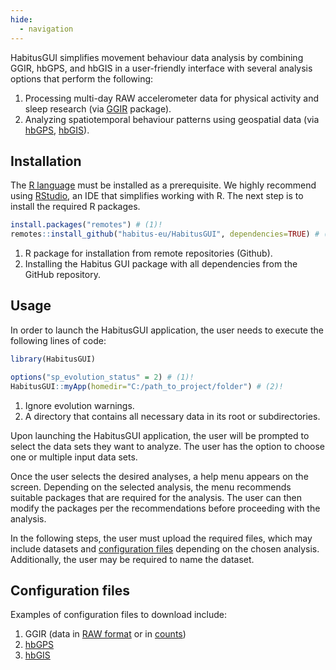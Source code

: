 ```yaml
---
hide:
  - navigation
---
```


HabitusGUI simplifies movement behaviour data analysis by combining GGIR, hbGPS, and hbGIS in a user-friendly interface with several analysis options that perform the following:

1. Processing multi-day RAW accelerometer data for physical activity and sleep research (via [GGIR](https://cran.r-project.org/web/packages/GGIR/) package).
2. Analyzing spatiotemporal behaviour patterns using geospatial data (via [hbGPS](/gps), [hbGIS](/gis)).


## Installation

The [R language](https://cran.r-project.org/) must be installed as a prerequisite. We highly recommend using [RStudio](https://posit.co/downloads/), an IDE that simplifies working with R. The next step is to install the required R packages.

``` r
install.packages("remotes") # (1)!
remotes::install_github("habitus-eu/HabitusGUI", dependencies=TRUE) # (2)!
```

1. R package for installation from remote repositories (Github).
2. Installing the Habitus GUI package with all dependencies from the GitHub repository.

## Usage

In order to launch the HabitusGUI application, the user needs to execute the following lines of code:

``` r
library(HabitusGUI)

options("sp_evolution_status" = 2) # (1)!
HabitusGUI::myApp(homedir="C:/path_to_project/folder") # (2)!
```

1. Ignore evolution warnings.
2. A directory that contains all necessary data in its root or subdirectories.

Upon launching the HabitusGUI application, the user will be prompted to select the data sets they want to analyze. The user has the option to choose one or multiple input data sets.

Once the user selects the desired analyses, a help menu appears on the screen. Depending on the selected analysis, the menu recommends suitable packages that are required for the analysis. The user can then modify the packages per the recommendations before proceeding with the analysis.

In the following steps, the user must upload the required files, which may include datasets and [configuration files]() depending on the chosen analysis. Additionally, the user may be required to name the dataset.

## Configuration files
Examples of configuration files to download include:

1. GGIR (data in [RAW format](#) or in [counts](#))
2. [hbGPS](#)
3. [hbGIS](#)
